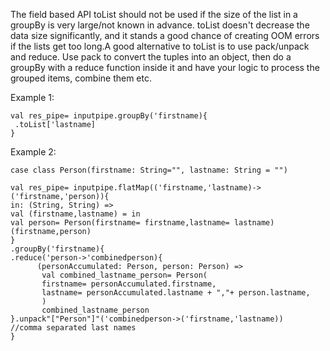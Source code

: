 The field based API toList should not be used if the size of the list in a groupBy is very large/not known in advance. toList doesn't decrease the data size significantly, and it stands a good chance of creating OOM errors if the lists get too long.A good alternative to toList is to use pack/unpack and reduce. Use pack to convert the tuples into an object, then do a groupBy with a reduce function inside it and have your logic to process the grouped items, combine them etc. 

Example 1:

```
val res_pipe= inputpipe.groupBy('firstname){
 .toList['lastname]
}
```
 
Example 2:

```
case class Person(firstname: String="", lastname: String = "")

val res_pipe= inputpipe.flatMap(('firstname,'lastname)->('firstname,'person)){
in: (String, String) =>
val (firstname,lastname) = in
val person= Person(firstname= firstname,lastname= lastname)
(firstname,person)
}
.groupBy('firstname){
.reduce('person->'combinedperson){
      (personAccumulated: Person, person: Person) =>
       val combined_lastname_person= Person(
       firstname= personAccumulated.firstname,
       lastname= personAccumulated.lastname + ","+ person.lastname,
       )
       combined_lastname_person
}.unpack"["Person"]"('combinedperson->('firstname,'lastname))
//comma separated last names
}
```
  
